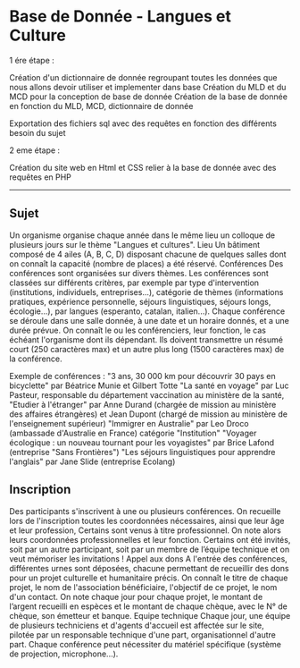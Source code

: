 # Base de Donnée - Langues et Culture

1 ére étape : 

  Création d'un dictionnaire de donnée regroupant toutes les données que nous allons devoir utiliser et implementer dans base
  Création du MLD et du MCD pour la conception de base de donnée
  Création de la base de donnée en fonction du MLD, MCD, dictionnaire de donnée

  Exportation des fichiers sql avec des requêtes en fonction des différents besoin du sujet

2 eme étape : 

Création du site web en Html et CSS relier à la base de donnée avec des requêtes en PHP

-------
 Sujet
-------


Un organisme organise chaque année dans le même lieu un colloque de plusieurs jours sur le thème "Langues et cultures".
Lieu
Un bâtiment composé de 4 ailes (A, B, C, D) disposant chacune de quelques salles dont on connaît la capacité (nombre
de places) a été réservé.
Conférences
Des conférences sont organisées sur divers thèmes. Les conférences sont classées sur différents critères, par exemple
par type d'intervention (institutions, individuels, entreprises...), catégorie de thèmes (informations pratiques, expérience
personnelle, séjours linguistiques, séjours longs, écologie...), par langues (esperanto, catalan, italien...).
Chaque conférence se déroule dans une salle donnée, à une date et un horaire donnés, et a une durée prévue.
On connaît le ou les conférenciers, leur fonction, le cas échéant l'organisme dont ils dépendant. Ils doivent transmettre un
résumé court (250 caractères max) et un autre plus long (1500 caractères max) de la conférence.

Exemple de conférences :
  "3 ans, 30 000 km pour découvrir 30 pays en bicyclette" par Béatrice Munie et Gilbert Totte
  "La santé en voyage" par Luc Pasteur, responsable du département vaccination au ministère de la santé,
  "Etudier à l'étranger" par Anne Durand (chargée de mission au ministère des affaires étrangères) et Jean Dupont
  (chargé de mission au ministère de l'enseignement supérieur)
  "Immigrer en Australie" par Leo Droco (ambassade d'Australie en France) catégorie "Institution"
  "Voyager écologique : un nouveau tournant pour les voyagistes" par Brice Lafond (entreprise "Sans Frontières")
  "Les séjours linguistiques pour apprendre l'anglais" par Jane Slide (entreprise Ecolang)
  
Inscription
-----------

Des participants s'inscrivent à une ou plusieurs conférences. On recueille lors de l'inscription toutes les coordonnées
nécessaires, ainsi que leur âge et leur profession,
Certains sont venus à titre professionnel. On note alors leurs coordonnées professionnelles et leur fonction.
Certains ont été invités, soit par un autre participant, soit par un membre de l’équipe technique et on veut mémoriser les
invitations !
Appel aux dons
A l'entrée des conférences, différentes urnes sont déposées, chacune permettant de recueillir des dons pour un projet
culturelle et humanitaire précis.
On connaît le titre de chaque projet, le nom de l'association bénéficiaire, l'objectif de ce projet, le nom d'un contact.
On note chaque jour pour chaque projet, le montant de l’argent recueilli en espèces et le montant de chaque chèque, avec
le N° de chèque, son émetteur et banque.
Equipe technique
Chaque jour, une équipe de plusieurs techniciens et d'agents d'accueil est affectée sur le site, pilotée par un responsable
technique d'une part, organisationnel d'autre part.
Chaque conférence peut nécessiter du matériel spécifique (système de projection, microphone...).

